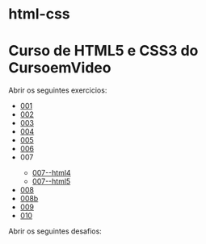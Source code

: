 # html-css
<h1>Curso de HTML5 e CSS3 do CursoemVideo</h1>

<p>Abrir os seguintes exercicios: </p>

<ul>
    <li>
        <a href="https://felipemorais19.github.io/html-css/exercicios/ex001/index.html">001</a>
    </li>
    <li>
        <a href="https://felipemorais19.github.io/html-css/exercicios/ex002/index.html">002</a>
    </li>
    <li>
        <a href="https://felipemorais19.github.io/html-css/exercicios/ex003/index.html">003</a>
    </li>
    <li>
        <a href="https://felipemorais19.github.io/html-css/exercicios/ex004/index.html">004</a>
    </li>
    <li>
        <a href="https://felipemorais19.github.io/html-css/exercicios/ex005/index.html">005</a>
    </li>
    <li>
        <a href="https://felipemorais19.github.io/html-css/exercicios/ex006/index.html">006</a>
    </li>
    <li>
        007
    </li>
        <ul>
            <li>
                <a href="https://felipemorais19.github.io/html-css/exercicios/ex007/html4.html">007--html4</a>
            </li>
            <li>
                <a href="https://felipemorais19.github.io/html-css/exercicios/ex007/html5.html">007--html5</a>
            </li>
        </ul>
    <li>
        <a href="https://felipemorais19.github.io/html-css/exercicios/ex008/index.html"> 008</a>
    </li>
    <li>
        <a href="https://felipemorais19.github.io/html-css/exercicios/ex008b/index.html"> 008b</a>
    </li>
    <li>
        <a href="https://felipemorais19.github.io/html-css/exercicios/ex009/index.html">009</a>
    </li>
    <li>
        <a href="https://felipemorais19.github.io/html-css/exercicios/ex010/index.html">010</a>
    </li>
</ul>

<p>Abrir os seguintes desafios: </p>

